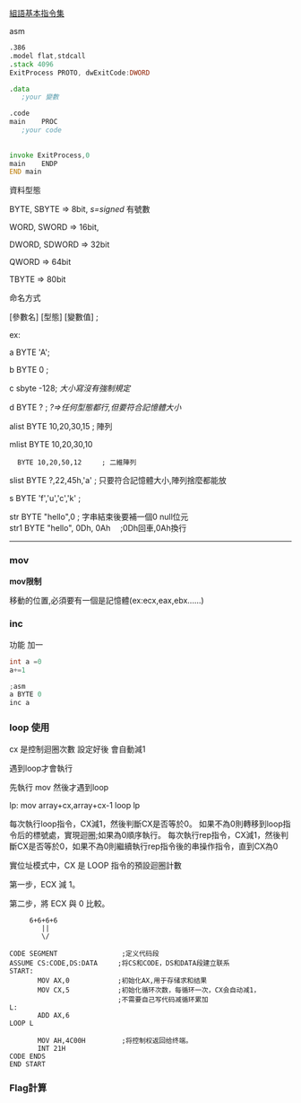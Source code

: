 [組語基本指令集](https://zh.wikibooks.org/wiki/X86%E7%B5%84%E5%90%88%E8%AA%9E%E8%A8%80/%E5%9F%BA%E6%9C%AC%E6%8C%87%E4%BB%A4%E9%9B%86)

asm 
```asm
.386
.model flat,stdcall
.stack 4096
ExitProcess PROTO, dwExitCode:DWORD

.data
   ;your 變數

.code
main    PROC
   ;your code
    
    
invoke ExitProcess,0
main    ENDP
END main
```



資料型態

BYTE,  SBYTE       => 8bit,  *s=signed* 有號數

WORD,  SWORD       => 16bit, 

DWORD, SDWORD      => 32bit

QWORD              => 64bit

TBYTE              => 80bit

命名方式

[參數名] [型態] [變數值] ;

ex:

a BYTE 'A';

b BYTE  0 ;

c sbyte -128; *大小寫沒有強制規定*  

d BYTE  ? ;  *?=>任何型態都行,但要符合記憶體大小*

alist BYTE 10,20,30,15     ; 陣列

mlist BYTE 10,20,30,10

      BYTE 10,20,50,12     ; 二維陣列

slist BYTE ?,22,45h,'a'    ; 只要符合記憶體大小,陣列捨麼都能放

s     BYTE 'f','u','c','k' ; 

str   BYTE "hello",0 ; 字串結束後要補一個0 null位元
<br>
str1  BYTE "hello", 0Dh, 0Ah 　;0Dh回車,0Ah換行

------

### mov

**mov限制**

移動的位置,必須要有一個是記憶體(ex:ecx,eax,ebx......)


###  inc
功能 加一

```c
int a =0
a+=1
```

```c
;asm
a BYTE 0
inc a
```

### loop 使用

cx 是控制迴圈次數 設定好後 會自動減1 

遇到loop才會執行

先執行 mov
然後才遇到loop

lp:
    mov array+cx,array+cx-1
    loop lp

每次執行loop指令，CX減1，然後判斷CX是否等於0。 如果不為0則轉移到loop指令后的標號處，實現迴圈;如果為0順序執行。
每次執行rep指令，CX減1，然後判斷CX是否等於0，如果不為0則繼續執行rep指令後的串操作指令，直到CX為0

實位址模式中，CX 是 LOOP 指令的預設迴圈計數

第一步，ECX 減 1。

第二步，將 ECX 與 0 比較。

         6+6+6+6
            ||
            \/
```
CODE SEGMENT				;定义代码段
ASSUME CS:CODE,DS:DATA     ;将CS和CODE，DS和DATA段建立联系
START: 
       MOV AX,0            ;初始化AX,用于存储求和结果
       MOV CX,5            ;初始化循环次数，每循环一次，CX会自动减1，
                           ;不需要自己写代码减循环累加       
L:
       ADD AX,6
LOOP L
 
       MOV AH,4C00H         ;将控制权返回给终端。
       INT 21H
CODE ENDS
END START
 ```

### Flag計算

